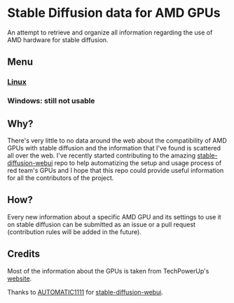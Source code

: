 # Stable Diffusion data for AMD GPUs
An attempt to retrieve and organize all information regarding the use of AMD hardware for stable diffusion.

## Menu
### [Linux](https://github.com/DaniAndTheWeb/sd-data-amd-gpu/blob/main/HSA_GFX_VERSION.MD)
### Windows: still not usable

## Why?
There's very little to no data around the web about the compatibility of AMD GPUs with stable diffusion and the information that I've found is scattered all over the web.
I've recently started contributing to the amazing [stable-diffusion-webui](https://github.com/AUTOMATIC1111/stable-diffusion-webui) repo to help automatizing the setup and usage process of red team's GPUs and I hope that this repo could provide useful information for all the contributors of the project.

## How?
Every new information about a specific AMD GPU and its settings to use it on stable diffusion can be submitted as an issue or a pull request (contribution rules will be added in the future).

## Credits
Most of the information about the GPUs is taken from TechPowerUp's [website](https://www.techpowerup.com/gpu-specs/).

Thanks to [AUTOMATIC1111](https://github.com/AUTOMATIC1111) for [stable-diffusion-webui](https://github.com/AUTOMATIC1111/stable-diffusion-webui).

